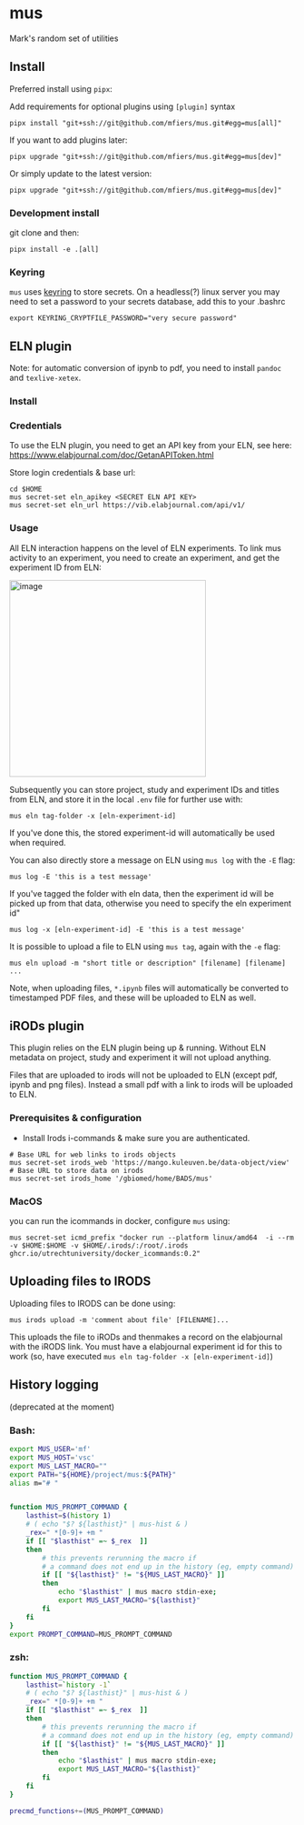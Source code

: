 # mus

Mark's random set of utilities

## Install

Preferred install using `pipx`:

Add requirements for optional plugins using `[plugin]` syntax

```
pipx install "git+ssh://git@github.com/mfiers/mus.git#egg=mus[all]"
```

If you want to add plugins later:

```
pipx upgrade "git+ssh://git@github.com/mfiers/mus.git#egg=mus[dev]"
```

Or simply update to the latest version:

```
pipx upgrade "git+ssh://git@github.com/mfiers/mus.git#egg=mus[dev]"
```

### Development install

git clone and then:

```
pipx install -e .[all]
```

### Keyring

`mus` uses [keyring](https://github.com/jaraco/keyring) to store secrets. On a headless(?) linux server you may need to set a password to your secrets database, add this to your .bashrc

```
export KEYRING_CRYPTFILE_PASSWORD="very secure password"
```

## ELN plugin

Note: for automatic conversion of ipynb to pdf, you need to install `pandoc` and `texlive-xetex`.

### Install

### Credentials

To use the ELN plugin, you need to get an API key from your ELN, see here: https://www.elabjournal.com/doc/GetanAPIToken.html

Store login credentials & base url:
```
cd $HOME
mus secret-set eln_apikey <SECRET ELN API KEY>
mus secret-set eln_url https://vib.elabjournal.com/api/v1/
```


### Usage

All ELN interaction happens on the level of ELN experiments. To link mus activity to an experiment, you need to create an experiment, and get the experiment ID from ELN:

<img width="346" alt="image" src="https://github.com/user-attachments/assets/c46887f0-3d8e-469e-bd12-af97c8b5c27b">

Subsequently you can store project, study and experiment IDs and titles from ELN, and store it in the local `.env` file for further use with:

```
mus eln tag-folder -x [eln-experiment-id]
```

If you've done this, the stored experiment-id will automatically be used when required.

You can also directly store a message on ELN using `mus log` with the `-E` flag:

```
mus log -E 'this is a test message'
```

If you've tagged the folder with eln data, then the experiment id will be picked up from that data, otherwise you need to specify the eln experiment id"

```
mus log -x [eln-experiment-id] -E 'this is a test message'
```

It is possible to upload a file to ELN using `mus tag`, again with the `-e` flag:

```
mus eln upload -m "short title or description" [filename] [filename] ...
```

Note, when uploading files, `*.ipynb` files will automatically be converted to timestamped PDF files, and these will be uploaded to ELN as well.

## iRODs plugin

This plugin relies on the ELN plugin being up & running. Without ELN metadata on project, study and experiment it will not upload anything.

Files that are uploaded to irods will not be uploaded to ELN (except pdf, ipynb and png files). Instead a small pdf with a link to irods will be uploaded to ELN.

### Prerequisites & configuration

- Install Irods i-commands & make sure you are authenticated.

```
# Base URL for web links to irods objects
mus secret-set irods_web 'https://mango.kuleuven.be/data-object/view'
# Base URL to store data on irods
mus secret-set irods_home '/gbiomed/home/BADS/mus'
```

### MacOS

you can run the icommands in docker, configure `mus` using:

```
mus secret-set icmd_prefix "docker run --platform linux/amd64  -i --rm -v $HOME:$HOME -v $HOME/.irods/:/root/.irods ghcr.io/utrechtuniversity/docker_icommands:0.2"
```

## Uploading files to IRODS

Uploading files to IRODS can be done using:

```
mus irods upload -m 'comment about file' [FILENAME]...
```

This uploads the file to iRODs and thenmakes a record on the elabjournal with the iRODS link. You must have a elabjournal experiment id for this to work (so, have executed `mus eln tag-folder -x [eln-experiment-id]`)


## History logging

(deprecated at the moment)

### Bash:

```bash
export MUS_USER='mf'
export MUS_HOST='vsc'
export MUS_LAST_MACRO=""
export PATH="${HOME}/project/mus:${PATH}"
alias m="# "


function MUS_PROMPT_COMMAND {
    lasthist=$(history 1)
    # ( echo "$? ${lasthist}" | mus-hist & )
    _rex=" *[0-9]+ +m "
    if [[ "$lasthist" =~ $_rex  ]]
	then
        # this prevents rerunning the macro if
        # a command does not end up in the history (eg, empty command)
        if [[ "${lasthist}" != "${MUS_LAST_MACRO}" ]]
        then
            echo "$lasthist" | mus macro stdin-exe;
            export MUS_LAST_MACRO="${lasthist}"
        fi
    fi
}
export PROMPT_COMMAND=MUS_PROMPT_COMMAND
```


### zsh:

```zsh
function MUS_PROMPT_COMMAND {
    lasthist=`history -1`
    # ( echo "$? ${lasthist}" | mus-hist & )
    _rex=" *[0-9]+ +m "
    if [[ "$lasthist" =~ $_rex  ]]
	then
        # this prevents rerunning the macro if
        # a command does not end up in the history (eg, empty command)
        if [[ "${lasthist}" != "${MUS_LAST_MACRO}" ]]
        then
            echo "$lasthist" | mus macro stdin-exe;
            export MUS_LAST_MACRO="${lasthist}"
        fi
    fi
}

precmd_functions+=(MUS_PROMPT_COMMAND)
```
